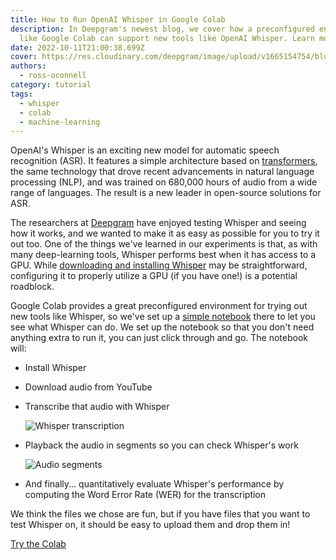 ```yaml
---
title: How to Run OpenAI Whisper in Google Colab
description: In Deepgram's newest blog, we cover how a preconfigured environment
  like Google Colab can support new tools like OpenAI Whisper. Learn more here!
date: 2022-10-11T21:00:38.699Z
cover: https://res.cloudinary.com/deepgram/image/upload/v1665154754/blog/how-to-run-openai-whisper-in-google-colab/2210-OpenAI-Whisper-in-Google-Colab-featured-1200x630_2x_fjnqcv.png
authors:
  - ross-oconnell
category: tutorial
tags:
  - whisper
  - colab
  - machine-learning
---
```

OpenAI's Whisper is an exciting new model for automatic speech recognition (ASR). It features a simple architecture based on [transformers](https://en.wikipedia.org/wiki/Transformer_(machine_learning_model)), the same technology that drove recent advancements in natural language processing (NLP), and was trained on 680,000 hours of audio from a wide range of languages. The result is a new leader in open-source solutions for ASR.

The researchers at [Deepgram](https://deepgram.com/) have enjoyed testing Whisper and seeing how it works, and we wanted to make it as easy as possible for you to try it out too. One of the things we've learned in our experiments is that, as with many deep-learning tools, Whisper performs best when it has access to a GPU. While [downloading and installing Whisper](https://blog.deepgram.com/how-to-run-openai-whisper-in-command-line/) may be straightforward, configuring it to properly utilize a GPU (if you have one!) is a potential roadblock.

Google Colab provides a great preconfigured environment for trying out new tools like Whisper, so we've set up a [simple notebook](https://colab.research.google.com/drive/1ZjgNUs2r0x2A-ITG7LS2BC7J8Bo2oqt5?usp=sharing) there to let you see what Whisper can do. We set up the notebook so that you don't need anything extra to run it, you can just click through and go. The notebook will:

* Install Whisper
* Download audio from YouTube
* Transcribe that audio with Whisper

  ![Whisper transcription](https://res.cloudinary.com/deepgram/image/upload/v1665177914/blog/how-to-run-openai-whisper-in-google-colab/194656318-8a5b0e46-70b7-4017-aff3-43339334e60d_ribevw.png)
* Playback the audio in segments so you can check Whisper's work

  ![Audio segments](https://res.cloudinary.com/deepgram/image/upload/v1665177914/blog/how-to-run-openai-whisper-in-google-colab/194656477-c9112775-ae9a-414a-847e-fa823b0b9a0b_ertwwq.png)
* And finally... quantitatively evaluate Whisper's performance by computing the Word Error Rate (WER) for the transcription

We think the files we chose are fun, but if you have files that you want to test Whisper on, it should be easy to upload them and drop them in!

[Try the Colab](https://colab.research.google.com/github/deepgram-devs/try-whisper-in-google-collab/blob/main/try_whisper_in_three_easy_steps.ipynb)